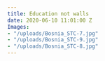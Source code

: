 ```yaml
---
title: Education not walls
date: 2020-06-10 11:01:00 Z
Images:
- "/uploads/Bosnia_STC-7.jpg"
- "/uploads/Bosnia_STC-9.jpg"
- "/uploads/Bosnia_STC-8.jpg"
---
```


